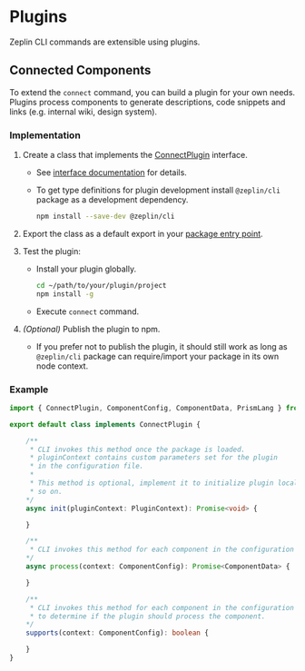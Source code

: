 # Plugins

Zeplin CLI commands are extensible using plugins.

## Connected Components

To extend the `connect` command, you can build a plugin for your own needs. Plugins process components to generate descriptions, code snippets and links (e.g. internal wiki, design system).

### Implementation

1. Create a class that implements the [ConnectPlugin](./src/commands/connect/interfaces/plugin.d.ts) interface.
    - See [interface documentation](./docs/cli.connectplugin.md) for details.
    - To get type definitions for plugin development install `@zeplin/cli` package as a development dependency.

        ```sh
        npm install --save-dev @zeplin/cli
        ```

2. Export the class as a default export in your [package entry point](https://docs.npmjs.com/files/package.json#main).
3. Test the plugin:
    - Install your plugin globally.

        ```sh
        cd ~/path/to/your/plugin/project
        npm install -g
        ```

    - Execute `connect` command.
4. *(Optional)* Publish the plugin to npm.
    - If you prefer not to publish the plugin, it should still work as long as `@zeplin/cli` package can require/import your package in its own node context.

### Example

```typescript
import { ConnectPlugin, ComponentConfig, ComponentData, PrismLang } from "@zeplin/cli";

export default class implements ConnectPlugin {

    /**
     * CLI invokes this method once the package is loaded.
     * pluginContext contains custom parameters set for the plugin
     * in the configuration file.
     *
     * This method is optional, implement it to initialize plugin locals and
     * so on.
    */
    async init(pluginContext: PluginContext): Promise<void> {

    }

    /**
     * CLI invokes this method for each component in the configuration file.
    */
    async process(context: ComponentConfig): Promise<ComponentData> {

    }

    /**
     * CLI invokes this method for each component in the configuration file
     * to determine if the plugin should process the component.
    */
    supports(context: ComponentConfig): boolean {

    }
}
```
